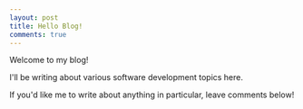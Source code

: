```yaml
---
layout: post
title: Hello Blog!
comments: true
---
```


Welcome to my blog!

I'll be writing about various software development topics here.


If you'd like me to write about anything in particular, leave comments below!
